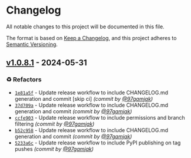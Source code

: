 # Changelog
All notable changes to this project will be documented in this file.

The format is based on [Keep a Changelog](https://keepachangelog.com/en/1.0.0/),
and this project adheres to [Semantic Versioning](https://semver.org/spec/v2.0.0.html).

## [v1.0.8.1] - 2024-05-31
### :recycle: Refactors
- [`1e81a5f`](https://github.com/MolarVerse/PQAnalysis/commit/1e81a5f751e633a2d2ee50075104548580098839) - Update release workflow to include CHANGELOG.md generation and commit [skip ci] *(commit by [@97gamjak](https://github.com/97gamjak))*
- [`37d709a`](https://github.com/MolarVerse/PQAnalysis/commit/37d709ab679d94df697bc7ca9c278a566264ae31) - Update release workflow to include CHANGELOG.md generation and commit *(commit by [@97gamjak](https://github.com/97gamjak))*
- [`ccfe903`](https://github.com/MolarVerse/PQAnalysis/commit/ccfe903571a50f5cc6a2d1a693185c00c5b03810) - Update release workflow to include permissions and branch filtering *(commit by [@97gamjak](https://github.com/97gamjak))*
- [`b52c958`](https://github.com/MolarVerse/PQAnalysis/commit/b52c958a10c8346022173d2ad989a7401d16f8aa) - Update release workflow to include CHANGELOG.md generation and commit *(commit by [@97gamjak](https://github.com/97gamjak))*
- [`5233a6c`](https://github.com/MolarVerse/PQAnalysis/commit/5233a6c6056099efa275493fc38cf986981d511c) - Update release workflow to include PyPI publishing on tag pushes *(commit by [@97gamjak](https://github.com/97gamjak))*

[v1.0.8.1]: https://github.com/MolarVerse/PQAnalysis/compare/v1.0.7...v1.0.8.1
